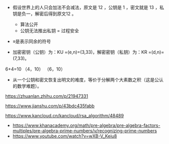 
- 假设世界上的人只会加法不会减法，原文是 12 ，公钥是 1 ，密文就是 13 ，私钥是负一，解密后得到原文12 。
  - 算法公开
  - 公钥无法推出私钥
  = 过程安全


- ≡是表示同余的符号
- 加密密钥（公钥）为：KU =(e,n)=(3,33)，解密密钥（私钥）为：KR =(d,n)=(7,33)。


6+4=10
 （4，10）      （6，10）
  
- 从一个公钥和密文恢复出明文的难度，等价于分解两个大素数之积（这是公认的数学难题）。

https://zhuanlan.zhihu.com/p/21947331

https://www.jianshu.com/p/43bdc435fabb

https://www.kancloud.cn/kancloud/rsa_algorithm/48489

- https://www.khanacademy.org/math/pre-algebra/pre-algebra-factors-multiples/pre-algebra-prime-numbers/v/recognizing-prime-numbers
- https://www.youtube.com/watch?v=wXB-V_Keiu8
